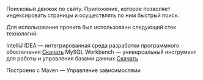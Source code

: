 Поисковый движок по сайту.
Приложение, которое позволяет индексировать страницы и осуществлять по ним быстрый поиск.

Для использования проекта был использованн следующий стек технологий:

IntelliJ IDEA — интегрированная среда разработки программного обеспечения [Скачать](https://www.jetbrains.com/idea/download/?section=windows)
MySQL Workbench — универсальный инструмент для работы и управления базами данных [Скачать](https://dev.mysql.com/downloads/workbench/)



Построено с Maven — Управление зависимостями
